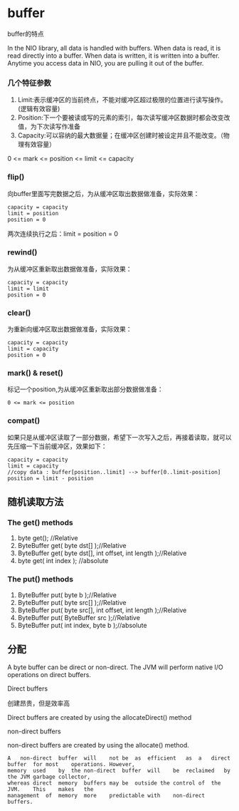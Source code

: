 # buffer

buffer的特点

In the NIO library, all data is handled with buffers. When data is read, it is read directly into a buffer.
When data is written, it is written into a buffer. Anytime you access data in NIO, you are pulling it out of the buffer.


### 几个特征参数

1. Limit:表示缓冲区的当前终点，不能对缓冲区超过极限的位置进行读写操作。(逻辑有效容量)
1. Position:下一个要被读或写的元素的索引，每次读写缓冲区数据时都会改变改值，为下次读写作准备
1. Capacity:可以容纳的最大数据量；在缓冲区创建时被设定并且不能改变。（物理有效容量）

0	<=	mark	<=	position	<=	limit	<=	capacity

### flip()

向buffer里面写完数据之后，为从缓冲区取出数据做准备，实际效果：

    capacity = capacity
    limit = position
    position = 0

两次连续执行之后：limit = position = 0

### rewind()

为从缓冲区重新取出数据做准备，实际效果：

    capacity = capacity
    limit = limit
    position = 0

### clear()

为重新向缓冲区取出数据做准备，实际效果：

    capacity = capacity
    limit = capacity
    position = 0

### mark() & reset()

标记一个position,为从缓冲区重新取出部分数据做准备：

    0 <= mark <= position

### compat()

如果只是从缓冲区读取了一部分数据，希望下一次写入之后，再接着读取，就可以先压缩一下当前缓冲区，效果如下：

    capacity = capacity
    limit = capacity
    //copy data : buffer[position..limit] --> buffer[0..limit-position]
    position = limit - position

## 随机读取方法

### The get() methods

1. byte get(); //Relative
1. ByteBuffer get( byte dst[] );//Relative
1. ByteBuffer get( byte dst[], int offset, int length );//Relative
1. byte get( int index ); //absolute

### The put() methods

1. ByteBuffer put( byte b );//Relative
1. ByteBuffer put( byte src[] );//Relative
1. ByteBuffer put( byte src[], int offset, int length );//Relative
1. ByteBuffer put( ByteBuffer src );//Relative
1. ByteBuffer put( int index, byte b );//absolute

## 分配

A byte buffer can be direct or non-direct. The JVM will perform native I/O operations on direct buffers.

Direct buffers

创建昂贵，但是效率高

Direct buffers are created by using the allocateDirect() method

non-direct buffers

non-direct buffers are created by using the allocate() method.

    A	non-direct	buffer	will	not	be	as	efficient	as	a	direct	buffer	for	most	operations.	However,
    memory	used	by	the	non-direct	buffer	will	be	reclaimed	by	the	JVM	garbage	collector,
    whereas	direct	memory	buffers	may	be	outside	the	control	of	the	JVM.	This	makes	the
    management	of	memory	more	predictable	with	non-direct	buffers.



